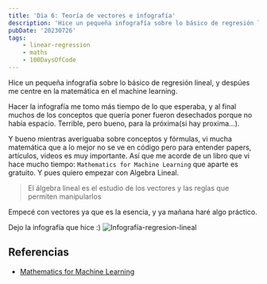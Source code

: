 ```yaml
---
title: 'Dia 6: Teoría de vectores e infografía'
description: 'Hice un pequeña infografía sobre lo básico de regresión lineal, y despúes me centre en la matemática en el machine learning'
pubDate: '20230726'
tags:
    - linear-regression
    - maths
    - 100DaysOfCode
---
```


Hice un pequeña infografía sobre lo básico de regresión lineal, y despúes me centre en la matemática en el machine learning.

Hacer la infografía me tomo más tiempo de lo que esperaba, y al final muchos de los conceptos que quería poner fueron desechados porque no había espacio. Terrible, pero bueno, para la próxima(si hay proxima...).

Y bueno mientras averiguaba sobre conceptos y fórmulas, vi mucha matemática que a lo mejor no se ve en código pero para entender papers, artículos, videos es muy importante. Así que me acorde de un libro que vi hace mucho tiempo: `Mathematics for Machine Learning` que aparte es gratuito. Y pues quiero empezar con Algebra Lineal.

> El álgebra lineal es el estudio de los vectores y las reglas que permiten manipularlos

Empecé con vectores ya que es la esencia, y ya mañana haré algo práctico.

Dejo la infografía que hice :)
![Infografía-regresion-lineal](/Infografía-Regresion-Lineal.png)

## Referencias

- [Mathematics for Machine Learning](https://mml-book.github.io)